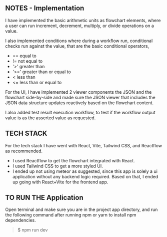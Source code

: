 ## NOTES - Implementation

I have implemented the basic arithmetic units as flowchart elements, where a user can run increment, decrement, multiply, or divide operations on a value.

I also implemented conditions where during a workflow run, conditional checks run against the value, that are the basic conditional operators,

- == equal to
- != not equal to
- '>' greater than
- '>=' greater than or equal to
- < less than
- <= less than or equal to

For the UI, I have implemented 2 viewer components the JSON and the flowchart side-by-side and made sure the JSON viewer that includes the JSON data structure updates reactively based on the flowchart content.

I also added test result execution workflow, to test if the workflow output value is as the asserted value as requested.

## TECH STACK

For the tech stack I have went with React, Vite, Tailwind CSS, and Reactflow as recommended.

- I used Reactflow to get the flowchart integrated with React.
- I used Tailwind CSS to get a more styled UI.
- I ended up not using meteor as suggested, since this app is solely a ui application without any backend logic required. Based on that, I ended up going with React+Vite for the frontend app.

## TO RUN THE Application

Open terminal and make sure you are in the project app directory, and run the following command after running npm or yarn to install npm dependencies.

> $ npm run dev
